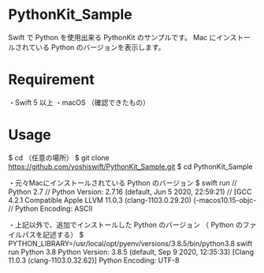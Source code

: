 # PythonKit_Sample

Swift で Python を使用出来る PythonKit のサンプルです。
Mac にインストールされている Python のバージョンを表示します。
 
# Requirement
 
・Swift 5 以上
・macOS （確認できたもの）
 
# Usage
 
$ cd （任意の場所）
$ git clone https://github.com/yoshiswift/PythonKit_Sample.git
$ cd PythonKit_Sample
 
・元々Macにインストールされている Python のバージョン
$ swift run
// Python 2.7
// Python Version: 2.7.16 (default, Jun  5 2020, 22:59:21)
// [GCC 4.2.1 Compatible Apple LLVM 11.0.3 (clang-1103.0.29.20) (-macos10.15-objc-
// Python Encoding: ASCII

・上記以外で、追加でインストールした Python のバージョン
（ Python のファイルパスを記述する）
$ PYTHON_LIBRARY=/usr/local/opt/pyenv/versions/3.8.5/bin/python3.8 swift run
Python 3.8
Python Version: 3.8.5 (default, Sep  9 2020, 12:35:33)
[Clang 11.0.3 (clang-1103.0.32.62)]
Python Encoding: UTF-8
